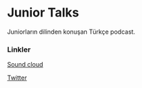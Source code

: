 # Junior Talks

Juniorların dilinden konuşan Türkçe podcast. 

### Linkler
[Sound cloud](soundcloud.com/junior-talks)

[Twitter](https://twitter.com/JuniorTalks)